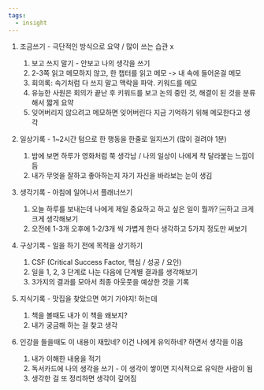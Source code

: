 ```yaml
---
tags:
  - insight
---
```



1. 조금쓰기 - 극단적인 방식으로 요약 / 많이 쓰는 습관 x
    
    1. 보고 쓰지 말기 - 안보고 나의 생각을 쓰기
    2. 2-3쪽 읽고 메모하지 않고, 한 챕터를 읽고 메모 -> 내 속에 들어온걸 메모
    3. 회의록: 속기처럼 다 쓰지 말고 맥락을 파악. 키워드를 메모
    4. 유능한 사원은 회의가 끝난 후 키워드를 보고 논의 중인 것, 해결이 된 것을 분류해서 짧게 요약
    5. 잊어버리지 않으려고 메모하면 잊어버린다 지금 기억하기 위해 메모한다고 생각
      
    
2. 일상기록 - 1~2시간 텀으로 한 행동을 한줄로 일지쓰기 (많이 걸려야 1분)
    
    1. 밤에 보면 하루가 영화처럼 쭉 생각남 / 나의 일상이 나에게 착 달라붙는 느낌이 듬
    2. 내가 무엇을 잘하고 좋아하는지 자기 자신을 바라보는 눈이 생김
      
    
3. 생각기록 - 아침에 일어나서 플래너쓰기
    
    1. 오늘 하루를 보내는데 나에게 제일 중요하고 하고 싶은 일이 뭘까? ￼하고 크게 크게 생각해보기
    2. 오전에 1-3개 오후에 1-2/3개 씩 가볍게 한다 생각하고 5가지 정도만 써보기
  
5. 구상기록 - 일을 하기 전에 목적을 상기하기
    
    1. CSF (Critical Success Factor, 핵심 / 성공 / 요인)
    2. 일을 1, 2, 3 단계로 나눈 다음에 단계별 결과를 생각해보기
    3. 3가지의 결과를 모아서 최종 아웃풋을 예상한 것을 기록
      
    
6. 지식기록 - 맛집을 찾았으면 여기 가야지! 하는데
    
    1. 책을 볼때도 내가 이 책을 왜보지?
    2. 내가 궁금해 하는 걸 찾고 생각
      
    
7. 인강을 들을때도 이 내용이 재밌네? 이건 나에게 유익하네? 하면서 생각을 이음
    
    1. 내가 이해한 내용을 적기
    2. 독서카드에 나의 생각을 쓰기 - 이 생각이 쌓이면 지식적으로 유익한 사람이 됨
    3. 생각한 걸 또 정리하면 생각이 깊어짐